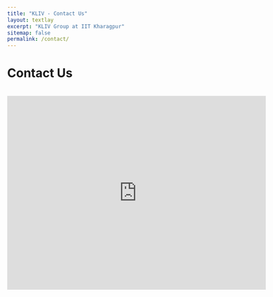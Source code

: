 ```yaml
---
title: "KLIV - Contact Us"
layout: textlay
excerpt: "KLIV Group at IIT Kharagpur"
sitemap: false
permalink: /contact/
---
```


# Contact Us

<br>

<center>
<iframe src="https://www.google.com/maps/embed?pb=!1m18!1m12!1m3!1d3690.8808057966667!2d87.30862721521248!3d22.320347185313157!2m3!1f0!2f0!3f0!3m2!1i1024!2i768!4f13.1!3m3!1m2!1s0x3a1d4404da07ca0f%3A0x998b6af99acc800e!2sDepartment+of+Electrical+Engineering!5e0!3m2!1sen!2sin!4v1540064026175" width="600" height="450" frameborder="0" style="border:0" allowfullscreen></iframe>
</center>

<br> <br>